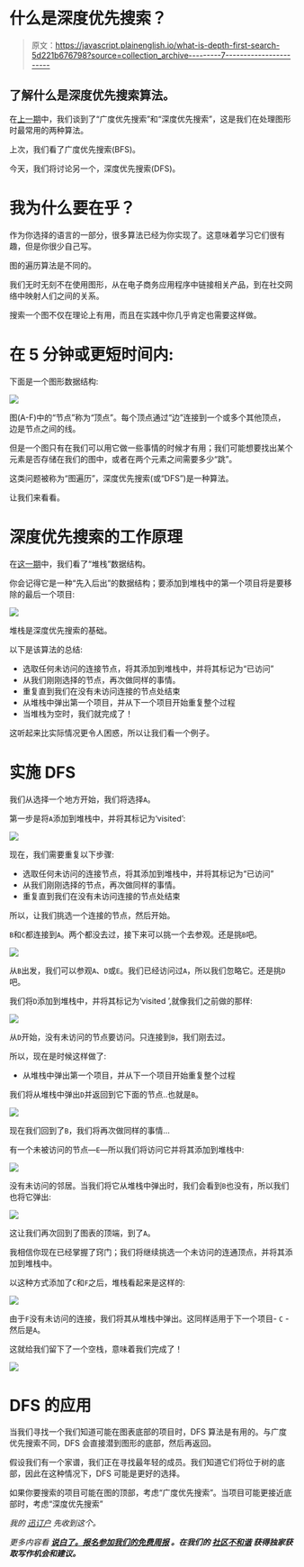 # 什么是深度优先搜索？

> 原文：<https://javascript.plainenglish.io/what-is-depth-first-search-5d221b676798?source=collection_archive---------7----------------------->

## 了解什么是深度优先搜索算法。

在[上一期](/what-is-a-breadth-first-search-f42652896d7c)中，我们谈到了“广度优先搜索”和“深度优先搜索”，这是我们在处理图形时最常用的两种算法。

上次，我们看了广度优先搜索(BFS)。

今天，我们将讨论另一个，深度优先搜索(DFS)。

# 我为什么要在乎？

作为你选择的语言的一部分，很多算法已经为你实现了。这意味着学习它们很有趣，但是你很少自己写。

图的遍历算法是不同的。

我们无时无刻不在使用图形，从在电子商务应用程序中链接相关产品，到在社交网络中映射人们之间的关系。

搜索一个图不仅在理论上有用，而且在实践中你几乎肯定也需要这样做。

# 在 5 分钟或更短时间内:

下面是一个图形数据结构:

![](img/4c279abda5a49342528eeddc54f65fdf.png)

图(A-F)中的“节点”称为“顶点”。每个顶点通过“边”连接到一个或多个其他顶点，边是节点之间的线。

但是一个图只有在我们可以用它做一些事情的时候才有用；我们可能想要找出某个元素是否存储在我们的图中，或者在两个元素之间需要多少“跳”。

这类问题被称为“图遍历”，深度优先搜索(或“DFS”)是一种算法。

让我们来看看。

# 深度优先搜索的工作原理

在[这一期](https://www.baseclass.io/newsletter/linear-data-structures)中，我们看了“堆栈”数据结构。

你会记得它是一种“先入后出”的数据结构；要添加到堆栈中的第一个项目将是要移除的最后一个项目:

![](img/39683f5f1597a73740f9f71d8859dded.png)

堆栈是深度优先搜索的基础。

以下是该算法的总结:

*   选取任何未访问的连接节点，将其添加到堆栈中，并将其标记为“已访问”
*   从我们刚刚选择的节点，再次做同样的事情。
*   重复直到我们在没有未访问连接的节点处结束
*   从堆栈中弹出第一个项目，并从下一个项目开始重复整个过程
*   当堆栈为空时，我们就完成了！

这听起来比实际情况更令人困惑，所以让我们看一个例子。

# 实施 DFS

我们从选择一个地方开始，我们将选择`A`。

第一步是将`A`添加到堆栈中，并将其标记为‘visited’:

![](img/76b7a0e0e34233162cc0d02c430c6d6f.png)

现在，我们需要重复以下步骤:

*   选取任何未访问的连接节点，将其添加到堆栈中，并将其标记为“已访问”
*   从我们刚刚选择的节点，再次做同样的事情。
*   重复直到我们在没有未访问连接的节点处结束

所以，让我们挑选一个连接的节点，然后开始。

`B`和`C`都连接到`A`。两个都没去过，接下来可以挑一个去参观。还是挑`B`吧。

![](img/23748d839323f11b7250f2383999fd8f.png)

从`B`出发，我们可以参观`A`、`D`或`E`。我们已经访问过`A`，所以我们忽略它。还是挑`D`吧。

我们将`D`添加到堆栈中，并将其标记为‘visited ’,就像我们之前做的那样:

![](img/07c43e864ed3d3fbb45dc641cee1c3a1.png)

从`D`开始，没有未访问的节点要访问。只连接到`B`，我们刚去过。

所以，现在是时候这样做了:

*   从堆栈中弹出第一个项目，并从下一个项目开始重复整个过程

我们将从堆栈中弹出`D`并返回到它下面的节点..也就是`B`。

![](img/6de3f35064cc8e697dc1b61a345f0753.png)

现在我们回到了`B`，我们将再次做同样的事情...

有一个未被访问的节点—`E`—所以我们将访问它并将其添加到堆栈中:

![](img/5585fe15fbaac622faeed17ea7149249.png)

没有未访问的邻居。当我们将它从堆栈中弹出时，我们会看到`B`也没有，所以我们也将它弹出:

![](img/04ebdb09a00112b496da5ebc6c37606b.png)

这让我们再次回到了图表的顶端，到了`A`。

我相信你现在已经掌握了窍门；我们将继续挑选一个未访问的连通顶点，并将其添加到堆栈中。

以这种方式添加了`C`和`F`之后，堆栈看起来是这样的:

![](img/1a9a71a96dcd758931eb779ac2082f10.png)

由于`F`没有未访问的连接，我们将其从堆栈中弹出。这同样适用于下一个项目- `C` -然后是`A`。

这就给我们留下了一个空栈，意味着我们完成了！

![](img/673b8e4756c7ae48d6ff93b3bbb0d58f.png)

# DFS 的应用

当我们寻找一个我们知道可能在图表底部的项目时，DFS 算法是有用的。与广度优先搜索不同，DFS 会直接潜到图形的底部，然后再返回。

假设我们有一个家谱，我们正在寻找最年轻的成员。我们知道它们将位于树的底部，因此在这种情况下，DFS 可能是更好的选择。

如果你要搜索的项目可能在图的顶部，考虑“广度优先搜索”。当项目可能更接近底部时，考虑“深度优先搜索”

*我的* [*迅订户*](https://www.baseclass.io/newsletter) *先收到这个。*

*更多内容看* [***说白了。报名参加我们的***](http://plainenglish.io/)***[***免费周报***](http://newsletter.plainenglish.io/) *。在我们的* [***社区不和谐***](https://discord.gg/GtDtUAvyhW) *获得独家获取写作机会和建议。****
